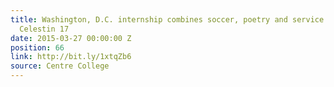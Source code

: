 ```yaml
---
title: Washington, D.C. internship combines soccer, poetry and service for Fabien
  Celestin 17
date: 2015-03-27 00:00:00 Z
position: 66
link: http://bit.ly/1xtqZb6
source: Centre College
---
```


